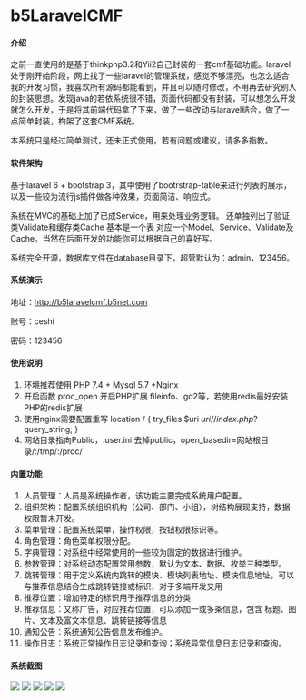 # b5LaravelCMF

#### 介绍
之前一直使用的是基于thinkphp3.2和Yii2自己封装的一套cmf基础功能。laravel处于刚开始阶段，网上找了一些laravel的管理系统，感觉不够漂亮，也怎么适合我的开发习惯，我喜欢所有源码都能看到，并且可以随时修改，不用再去研究别人的封装思想。发现java的若依系统很不错，页面代码都没有封装，可以想怎么开发就怎么开发，于是将其前端代码拿了下来，做了一些改动与laravel结合，做了一点简单封装，构架了这套CMF系统。


本系统只是经过简单测试，还未正式使用，若有问题或建议，请多多指教。

#### 软件架构
基于laravel 6 + bootstrap 3，其中使用了bootrstrap-table来进行列表的展示，以及一些较为流行js插件做各种效果，页面简洁、响应式。

系统在MVC的基础上加了已成Service，用来处理业务逻辑。
还单独列出了验证类Validate和缓存类Cache
基本是一个表 对应一个Model、Service、Validate及Cache。当然在后面开发的功能你可以根据自己的喜好写。

系统完全开源，数据库文件在database目录下，超管默认为：admin，123456。

#### 系统演示
地址：<a href="http://b5laravelcmf.b5net.com/" target="_blank">http://b5laravelcmf.b5net.com</a>

账号：ceshi

密码：123456

#### 使用说明

1. 环境推荐使用 PHP 7.4 + Mysql 5.7 +Nginx 
2. 开启函数 proc_open
   开启PHP扩展  fileinfo、gd2等，若使用redis最好安装PHP的redis扩展
3.  使用nginx需要配置重写 
    location / {
              try_files $uri $uri/ /index.php?$query_string;
    }
4. 网站目录指向Public，.user.ini 去掉public，open_basedir=网站根目录/:/tmp/:/proc/


#### 内置功能

1. 人员管理：人员是系统操作者，该功能主要完成系统用户配置。
2. 组织架构：配置系统组织机构（公司、部门、小组），树结构展现支持，数据权限暂未开发。
3. 菜单管理：配置系统菜单，操作权限，按钮权限标识等。
4. 角色管理：角色菜单权限分配。
5. 字典管理：对系统中经常使用的一些较为固定的数据进行维护。
6. 参数管理：对系统动态配置常用参数，默认为文本、数据、枚举三种类型。
7. 跳转管理：用于定义系统内跳转的模块、模块列表地址、模块信息地址，可以与推荐信息结合生成跳转链接或标识，对于多端开发又用
8. 推荐位置：增加特定的标识用于推荐信息的分类
9. 推荐信息：又称广告，对应推荐位置，可以添加一或多条信息，包含 标题、图片、文本及富文本信息、跳转链接等信息
10. 通知公告：系统通知公告信息发布维护。
11. 操作日志：系统正常操作日志记录和查询；系统异常信息日志记录和查询。

#### 系统截图
![](https://cdn.learnku.com/uploads/images/202101/10/75809/KKRIWj7fz2.jpg!large)
![](https://cdn.learnku.com/uploads/images/202101/10/75809/K8fHd8sYvR.jpg!large)
![](https://cdn.learnku.com/uploads/images/202101/10/75809/lprhnSBoUt.jpg!large)
![](https://cdn.learnku.com/uploads/images/202101/10/75809/FDJIx4j5HG.jpg!large)
![](https://cdn.learnku.com/uploads/images/202101/10/75809/w4m0QDyTk6.jpg!large)


